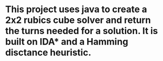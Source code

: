 # This project uses java to create a 2x2 rubics cube solver and return the turns needed for a solution. It is built on IDA* and a Hamming disctance heuristic.

